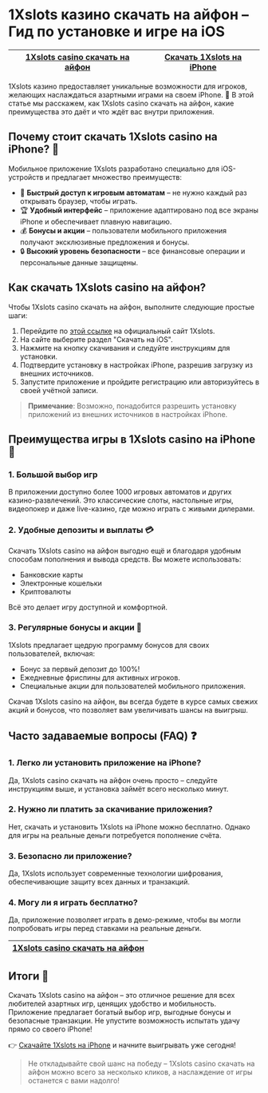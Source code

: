 # 1Xslots казино скачать на айфон – Гид по установке и игре на iOS

| [1Xslots casino скачать на айфон](https://brandplay.link/R4xfxqdm) | [Скачать 1Xslots на iPhone](https://brandplay.link/R4xfxqdm) |  
| ------------------------------- | --------------------------------- |  

1Xslots казино предоставляет уникальные возможности для игроков, желающих наслаждаться азартными играми на своем iPhone. 🚀 В этой статье мы расскажем, как 1Xslots casino скачать на айфон, какие преимущества это даёт и что ждёт вас внутри приложения. 

## Почему стоит скачать 1Xslots casino на iPhone? 📱

Мобильное приложение 1Xslots разработано специально для iOS-устройств и предлагает множество преимуществ:

- 🎰 **Быстрый доступ к игровым автоматам** – не нужно каждый раз открывать браузер, чтобы играть.
- 🏆 **Удобный интерфейс** – приложение адаптировано под все экраны iPhone и обеспечивает плавную навигацию.
- 💰 **Бонусы и акции** – пользователи мобильного приложения получают эксклюзивные предложения и бонусы.
- 🔒 **Высокий уровень безопасности** – все финансовые операции и персональные данные защищены.

## Как скачать 1Xslots casino на айфон?

Чтобы 1Xslots casino скачать на айфон, выполните следующие простые шаги:

1. Перейдите по [этой ссылке](https://brandplay.link/R4xfxqdm) на официальный сайт 1Xslots.
2. На сайте выберите раздел "Скачать на iOS".
3. Нажмите на кнопку скачивания и следуйте инструкциям для установки.
4. Подтвердите установку в настройках iPhone, разрешив загрузку из внешних источников.
5. Запустите приложение и пройдите регистрацию или авторизуйтесь в своей учётной записи.

> **Примечание**: Возможно, понадобится разрешить установку приложений из внешних источников в настройках iPhone.

## Преимущества игры в 1Xslots casino на iPhone 🎉

### 1. Большой выбор игр

В приложении доступно более 1000 игровых автоматов и других казино-развлечений. Это классические слоты, настольные игры, видеопокер и даже live-казино, где можно играть с живыми дилерами.

### 2. Удобные депозиты и выплаты 💳

Скачать 1Xslots casino на айфон выгодно ещё и благодаря удобным способам пополнения и вывода средств. Вы можете использовать:

- Банковские карты
- Электронные кошельки
- Криптовалюты

Всё это делает игру доступной и комфортной.

### 3. Регулярные бонусы и акции 🎁

1Xslots предлагает щедрую программу бонусов для своих пользователей, включая:

- Бонус за первый депозит до 100%!
- Ежедневные фриспины для активных игроков.
- Специальные акции для пользователей мобильного приложения.

Скачав 1Xslots casino на айфон, вы всегда будете в курсе самых свежих акций и бонусов, что позволяет вам увеличивать шансы на выигрыш.

## Часто задаваемые вопросы (FAQ) ❓

### 1. Легко ли установить приложение на iPhone?

Да, 1Xslots casino скачать на айфон очень просто – следуйте инструкциям выше, и установка займёт всего несколько минут.

### 2. Нужно ли платить за скачивание приложения?

Нет, скачать и установить 1Xslots на iPhone можно бесплатно. Однако для игры на реальные деньги потребуется пополнение счёта.

### 3. Безопасно ли приложение?

Да, 1Xslots использует современные технологии шифрования, обеспечивающие защиту всех данных и транзакций.

### 4. Могу ли я играть бесплатно?

Да, приложение позволяет играть в демо-режиме, чтобы вы могли попробовать игры перед ставками на реальные деньги.

| [1Xslots casino скачать на айфон](https://brandplay.link/R4xfxqdm) |  
| ------------------------------- |  

## Итоги 🎯

Скачать 1Xslots casino на айфон – это отличное решение для всех любителей азартных игр, ценящих удобство и мобильность. Приложение предлагает богатый выбор игр, выгодные бонусы и безопасные транзакции. Не упустите возможность испытать удачу прямо со своего iPhone! 

👉 [Скачайте 1Xslots на iPhone](https://brandplay.link/R4xfxqdm) и начните выигрывать уже сегодня!

> Не откладывайте свой шанс на победу – 1Xslots casino скачать на айфон можно всего за несколько кликов, а наслаждение от игры останется с вами надолго!
